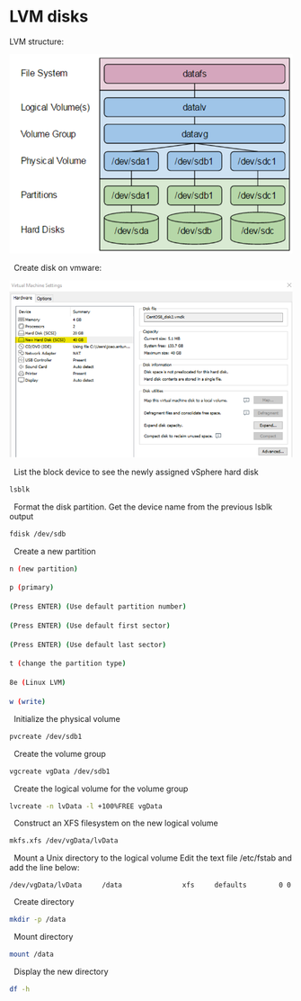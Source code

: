 # LVM disks


LVM structure:


![](../misc/images/lvm_structure.png)


&nbsp;
Create disk on vmware:

![](../misc/images/vmware_create_disk.png)

&nbsp;
List the block device to see the newly assigned vSphere hard disk

```sh
lsblk
```

&nbsp;
Format the disk partition. Get the device name from the previous lsblk output

```sh
fdisk /dev/sdb
```

&nbsp;
Create a new partition

```sh
n (new partition)

p (primary)

(Press ENTER) (Use default partition number)

(Press ENTER) (Use default first sector)

(Press ENTER) (Use default last sector)

t (change the partition type)

8e (Linux LVM)

w (write)
```

&nbsp;
Initialize the physical volume

```sh
pvcreate /dev/sdb1
```

&nbsp;
Create the volume group

```sh
vgcreate vgData /dev/sdb1
```

&nbsp;
Create the logical volume for the volume group

```sh
lvcreate -n lvData -l +100%FREE vgData
```

&nbsp;
Construct an XFS filesystem on the new logical volume

```sh
mkfs.xfs /dev/vgData/lvData
```

&nbsp;
Mount a Unix directory to the logical volume
Edit the text file /etc/fstab and add the line below:

```
/dev/vgData/lvData     /data               xfs     defaults        0 0
```

&nbsp;
Create directory
```sh
mkdir -p /data
```

&nbsp;
Mount directory
```sh
mount /data
```

&nbsp;
Display the new directory
```sh
df -h
```
